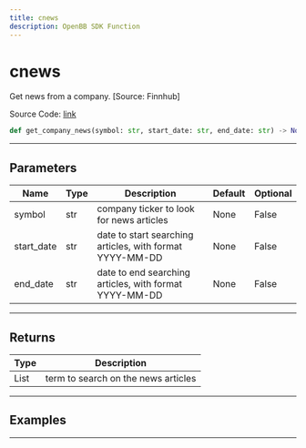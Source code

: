 ```yaml
---
title: cnews
description: OpenBB SDK Function
---
```


# cnews

Get news from a company. [Source: Finnhub]

Source Code: [link](https://github.com/OpenBB-finance/OpenBBTerminal/tree/main/openbb_terminal/stocks/behavioural_analysis/finnhub_model.py#L20)

```python
def get_company_news(symbol: str, start_date: str, end_date: str) -> None
```
---

## Parameters

| Name | Type | Description | Default | Optional |
| ---- | ---- | ----------- | ------- | -------- |
| symbol | str | company ticker to look for news articles | None | False |
| start_date | str | date to start searching articles, with format YYYY-MM-DD | None | False |
| end_date | str | date to end searching articles, with format YYYY-MM-DD | None | False |

---

## Returns

| Type | Description |
| ---- | ----------- |
| List | term to search on the news articles |

---

## Examples

---

